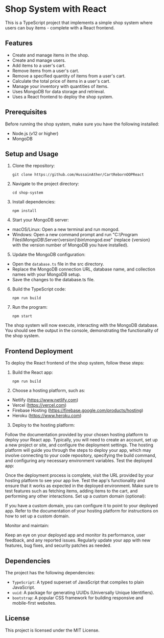 # Shop System with React

This is a TypeScript project that implements a simple shop system where users can buy items - complete with a React frontend.

## Features

- Create and manage items in the shop.
- Create and manage users.
- Add items to a user's cart.
- Remove items from a user's cart.
- Remove a specified quantity of items from a user's cart.
- Calculate the total price of items in a user's cart.
- Manage your inventory with quantities of items.
- Uses MongoDB for data storage and retrieval.
- Uses a React frontend to deploy the shop system.

## Prerequisites

Before running the shop system, make sure you have the following installed:

- Node.js (v12 or higher)
- MongoDB

## Setup and Usage

1. Clone the repository:

   ```
   git clone https://github.com/HussainAther/CartRebornOOPReact
   ```

2. Navigate to the project directory:

    ```
    cd shop-system
    ```

3. Install dependencies:

    ```
    npm install
    ```

4. Start your MongoDB server:

* macOS/Linux: Open a new terminal and run mongod.
* Windows: Open a new command prompt and run "C:\Program Files\MongoDB\Server\{version}\bin\mongod.exe" (replace {version} with the version number of MongoDB you have installed).

5. Update the MongoDB configuration:

* Open the `database.ts` file in the src directory.
* Replace the MongoDB connection URL, database name, and collection names with your MongoDB setup.
* Save the changes to the database.ts file.

6. Build the TypeScript code:

    ```
    npm run build
    ```

7. Run the program:

    ```
    npm start
    ```

The shop system will now execute, interacting with the MongoDB database. You should see the output in the console, demonstrating the functionality of the shop system.

## Frontend Deployment
To deploy the React frontend of the shop system, follow these steps:

1. Build the React app:

    ```
    npm run build
    ```

2. Choose a hosting platform, such as:

* Netlify (https://www.netlify.com)
* Vercel (https://vercel.com)
* Firebase Hosting (https://firebase.google.com/products/hosting)
* Heroku (https://www.heroku.com)

3. Deploy to the hosting platform:

Follow the documentation provided by your chosen hosting platform to deploy your React app.
Typically, you will need to create an account, set up a new project or site, and configure the deployment settings.
The hosting platform will guide you through the steps to deploy your app, which may involve connecting to your code repository, specifying the build command, and configuring any necessary environment variables.
Test the deployed app:

Once the deployment process is complete, visit the URL provided by your hosting platform to see your app live.
Test the app's functionality and ensure that it works as expected in the deployed environment.
Make sure to test features such as fetching items, adding items to the cart, and performing any other interactions.
Set up a custom domain (optional):

If you have a custom domain, you can configure it to point to your deployed app.
Refer to the documentation of your hosting platform for instructions on how to set up a custom domain.

Monitor and maintain:

Keep an eye on your deployed app and monitor its performance, user feedback, and any reported issues.
Regularly update your app with new features, bug fixes, and security patches as needed.

## Dependencies
The project has the following dependencies:

* `TypeScript`: A typed superset of JavaScript that compiles to plain JavaScript.
* `uuid`: A package for generating UUIDs (Universally Unique Identifiers).
* `bootstrap`: A popular CSS framework for building responsive and mobile-first websites.

## License
This project is licensed under the MIT License.

